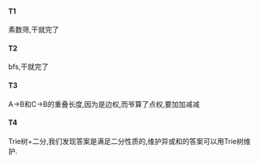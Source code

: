 #### T1
素数筛,干就完了
#### T2
bfs,干就完了
#### T3
A->B和C->B的重叠长度,因为是边权,而爷算了点权,要加加减减
#### T4
Trie树+二分,我们发现答案是满足二分性质的,维护异或和的答案可以用Trie树维护.
